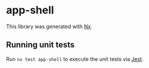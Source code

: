 # app-shell

This library was generated with [Nx](https://nx.dev).

## Running unit tests

Run `nx test app-shell` to execute the unit tests via [Jest](https://jestjs.io).
